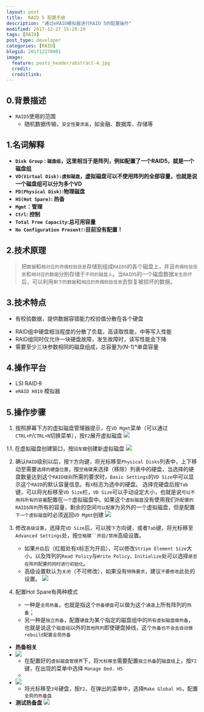 ```yaml
---
layout: post
title:  RAID 5 配置手册
description: "通过eRAID模拟器进行RAID 5的配置操作"
modified: 2017-12-27 15:20:20
tags: [RAID]
post_type: developer
categories: [RAID]
blogid: 201712270001
image:
  feature: posts_header/abstract-4.jpg
  credit:
  creditlink:
---
```


## 0.背景描述

- `RAID5`使用的范围
   - 随机数据传输，`安全性要求高`，如金融、数据库、存储等
   
## 1.名词解释

- **`Disk Group：磁盘组`，这里相当于是阵列，例如配置了一个RAID5，就是一个磁盘组** 
- **`VD(Virtual Disk):虚拟磁盘`，虚拟磁盘可以不使用阵列的全部容量，也就是说一个磁盘组可以分为多个VD**    
- **`PD(Physical Disk)`:物理磁盘** 
- **`HS(Hot Spare)`: 热备**
- **`Mgmt`：管理**
- **`Ctrl`: 控制**
- **`Total Free Capacity`:总可用容量**
- **`No Configuration Present!`:目前没有配置！**

## 2.技术原理

> 把`数据`和`相对应的奇偶校验信息`存储到组成`RAID5`的各个磁盘上，并且`奇偶校验信息`和`相对应的数据`分别存储于`不同的磁盘上`。当`RAID5`的一个磁盘数据`发生损坏`后，可以利用`剩下的数据`和`相应的奇偶校验信息`去恢复被损坏的数据。

## 3.技术特点
+ 有校验数据，提供数据容错能力校验值分散在各个硬盘
- RAID组中硬盘相当程度的分散了负载，高读取性能，中等写入性能
- RAID组同时仅允许一块硬盘故障，发生故障时，读写性能会下降
- 需要至少三块参数相同的磁盘组成，总容量为(N-1)*单盘容量

## 4.操作平台
- LSI RAID卡 
- `eRAID H810` 模拟器

## 5.操作步骤

1. 按照屏幕下方的虚拟磁盘管理器提示，在`VD Mgmt`菜单（可以通过`CTRL+P`/`CTRL+N`切换菜单），按`F2`展开虚拟磁盘
![](https://vgy.me/kcYPbi.png)

1.1. 在虚拟磁盘创建窗口，按`回车键`创建新虚拟磁盘
![](https://vgy.me/PzsaqK.png)

2. 确认`RAID`级别以后，按`下`方向键，将光标移至`Physical Disks`列表中，上下移动至需要`选择的硬盘位置`，按`空格键`来选择（移除）列表中的硬盘，当选择的硬盘数量达到这个`RAID级别`所需的要求时，`Basic Settings`的`VD Size`中可以显示这个`RAID`的默认容量信息。有`X`标志为选中的硬盘。 
选择完硬盘后按`Tab`键，可以将光标移至`VD Size`栏，`VD Size`可以手动设定大小，也就是说`可以不用将所有的容量`配置在`一个`虚拟磁盘中。如果这个`虚拟磁盘`没有使用我们`所配置的RAID5阵列`所有的容量，剩余的空间`可以配置`为另外的一个虚拟磁盘，但是配置`下一个虚拟磁盘`时必须返回`VD Mgmt`创建
![](https://vgy.me/IKtK5p.png)

3. 修改`高级设置`，选择完`VD Size`后，可以按`下`方向键，或者`Tab`键，将光标移至`Advanced Settings`处，按`空格键``开启/禁用`高级设置。
    - 如果`开启`后（红框处有`X`标志为开启），可以修改`Stripe Element Size`大小，以及阵列的`Read Policy`与`Write Policy，Initialize`处可以选择`是否在阵列配置的同时进行初始化`。
   - 高级设置默认为`关闭`（不可修改），如果没有`特殊要求`，建议`不要修改`此处的设置。
![](https://vgy.me/3rKBSO.png)

4. 配置Hot Spare有两种模式
   -   一种是`全局热备`，也就是指这个`热备硬盘`可以做为这个`通道`上所有阵列的`热备`；
   -   另一种是`独立热备`，配置`硬盘`为某个指定的磁盘组中的`所有虚拟磁盘做热备`，也就是说这个`磁盘组`以外的`其他阵列`即使硬盘掉线，这个`热备也不会去自动做rebuild配置全局热备`
- **热备相关**
 - ![](https://i.imgur.com/J7ujDDZ.png)
   - 在配置好的`虚拟磁盘管理界`下，将`光标移至`需要配置`独立热备`的`磁盘组`上，按`F2`键，在出现的菜单中选择 `Manage Ded. HS`
   - 
- ![](https://i.imgur.com/CQUgd49.png)
   - 将光标移至`3号`硬盘，按`F2`，在弹出的菜单中，选择`Make Global HS`，配置`全局的热备盘`
- **测试热备盘**
![](https://i.imgur.com/VCvnPZv.png)




